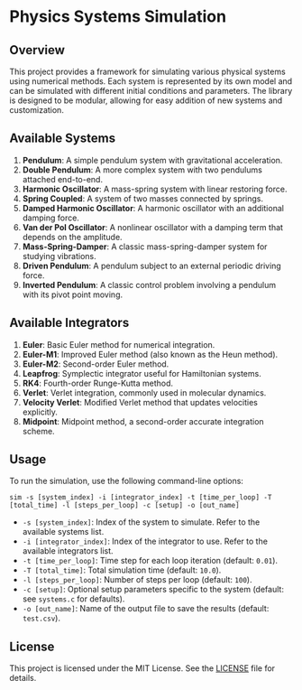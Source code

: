 # Physics Systems Simulation

## Overview

This project provides a framework for simulating various physical systems using numerical methods. Each system is represented by its own model and can be simulated with different initial conditions and parameters. The library is designed to be modular, allowing for easy addition of new systems and customization.

## Available Systems

1. **Pendulum**: A simple pendulum system with gravitational acceleration.
2. **Double Pendulum**: A more complex system with two pendulums attached end-to-end.
3. **Harmonic Oscillator**: A mass-spring system with linear restoring force.
4. **Spring Coupled**: A system of two masses connected by springs.
5. **Damped Harmonic Oscillator**: A harmonic oscillator with an additional damping force.
6. **Van der Pol Oscillator**: A nonlinear oscillator with a damping term that depends on the amplitude.
7. **Mass-Spring-Damper**: A classic mass-spring-damper system for studying vibrations.
8. **Driven Pendulum**: A pendulum subject to an external periodic driving force.
9. **Inverted Pendulum**: A classic control problem involving a pendulum with its pivot point moving.

## Available Integrators

1. **Euler**: Basic Euler method for numerical integration.
2. **Euler-M1**: Improved Euler method (also known as the Heun method).
3. **Euler-M2**: Second-order Euler method.
4. **Leapfrog**: Symplectic integrator useful for Hamiltonian systems.
5. **RK4**: Fourth-order Runge-Kutta method.
6. **Verlet**: Verlet integration, commonly used in molecular dynamics.
7. **Velocity Verlet**: Modified Verlet method that updates velocities explicitly.
8. **Midpoint**: Midpoint method, a second-order accurate integration scheme.

## Usage

To run the simulation, use the following command-line options:
```
sim -s [system_index] -i [integrator_index] -t [time_per_loop] -T [total_time] -l [steps_per_loop] -c [setup] -o [out_name]
```

- `-s [system_index]`: Index of the system to simulate. Refer to the available systems list.
- `-i [integrator_index]`: Index of the integrator to use. Refer to the available integrators list.
- `-t [time_per_loop]`: Time step for each loop iteration (default: `0.01`).
- `-T [total_time]`: Total simulation time (default: `10.0`).
- `-l [steps_per_loop]`: Number of steps per loop (default: `100`).
- `-c [setup]`: Optional setup parameters specific to the system (default: see `systems.c` for defaults).
- `-o [out_name]`: Name of the output file to save the results (default: `test.csv`).

## License

This project is licensed under the MIT License. See the [LICENSE](LICENSE) file for details.
